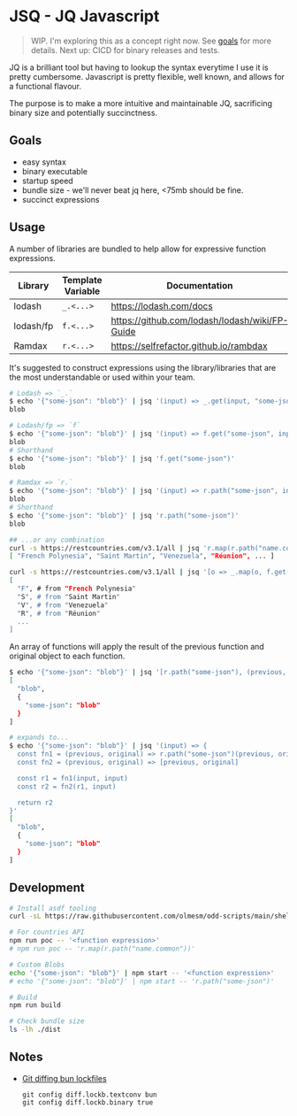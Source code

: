 # JSQ - JQ Javascript

> WIP. I'm exploring this as a concept right now. See [goals](#goals) for more details.
> Next up: CICD for binary releases and tests.

JQ is a brilliant tool but having to lookup the syntax everytime I use it is pretty cumbersome. Javascript is pretty flexible, well known, and allows for a functional flavour.

The purpose is to make a more intuitive and maintainable JQ, sacrificing binary size and potentially succinctness.

## Goals

- easy syntax
- binary executable
- startup speed
- bundle size - we'll never beat jq here, <75mb should be fine.
- succinct expressions

## Usage

A number of libraries are bundled to help allow for expressive function expressions.

| Library   | Template Variable | Documentation                                    |
| --------- | ----------------- | ------------------------------------------------ |
| lodash    | `_.<...>`         | <https://lodash.com/docs>                        |
| lodash/fp | `f.<...>`         | <https://github.com/lodash/lodash/wiki/FP-Guide> |
| Ramdax    | `r.<...>`         | <https://selfrefactor.github.io/rambdax>         |

It's suggested to construct expressions using the library/libraries that are the most understandable or used within your team.

```bash
# Lodash => `_.`
$ echo '{"some-json": "blob"}' | jsq '(input) => _.get(input, "some-json")'
blob

# Lodash/fp => `f`
$ echo '{"some-json": "blob"}' | jsq '(input) => f.get("some-json", input)'
blob
# Shorthand
$ echo '{"some-json": "blob"}' | jsq 'f.get("some-json")'
blob

# Ramdax => `r.`
$ echo '{"some-json": "blob"}' | jsq '(input) => r.path("some-json", input)'
blob
# Shorthand
$ echo '{"some-json": "blob"}' | jsq 'r.path("some-json")'
blob

## ...or any combination
curl -s https://restcountries.com/v3.1/all | jsq 'r.map(r.path("name.common"))'
[ "French Polynesia", "Saint Martin", "Venezuela", "Réunion", ... ]

curl -s https://restcountries.com/v3.1/all | jsq '[o => _.map(o, f.get("name.common")), f.map(r.head)]'
[
  "F", # from "French Polynesia"
  "S", # from "Saint Martin"
  "V", # from "Venezuela"
  "R", # from "Réunion"
  ...
]
```

An array of functions will apply the result of the previous function and original object to each function.

```bash
$ echo '{"some-json": "blob"}' | jsq '[r.path("some-json"), (previous, original) => [previous, original]]'
[
  "blob",
  {
    "some-json": "blob"
  }
]

# expands to...
$ echo '{"some-json": "blob"}' | jsq '(input) => {
  const fn1 = (previous, original) => r.path("some-json")(previous, original)
  const fn2 = (previous, original) => [previous, original]

  const r1 = fn1(input, input)
  const r2 = fn2(r1, input)

  return r2
}'
[
  "blob",
  {
    "some-json": "blob"
  }
]
```

## Development

```bash
# Install asdf tooling
curl -sL https://raw.githubusercontent.com/olmesm/odd-scripts/main/shell/asdf-install.sh | bash

# For countries API
npm run poc -- '<function expression>'
# npm run poc -- 'r.map(r.path("name.common"))'

# Custom Blobs
echo '{"some-json": "blob"}' | npm start -- '<function expression>'
# echo '{"some-json": "blob"}' | npm start -- 'r.path("some-json")'

# Build
npm run build

# Check bundle size
ls -lh ./dist
```

## Notes

- [Git diffing bun lockfiles](https://bun.sh/docs/install/lockfile)

  ```
  git config diff.lockb.textconv bun
  git config diff.lockb.binary true
  ```
